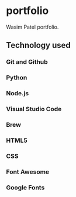 # portfolio
Wasim Patel portfolio.

## Technology used

### Git and Github
### Python
### Node.js
### Visual Studio Code
### Brew
### HTML5
### CSS
### Font Awesome
### Google Fonts